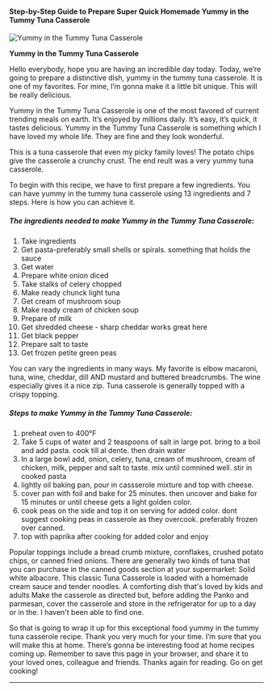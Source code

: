             

#### Step-by-Step Guide to Prepare Super Quick Homemade Yummy in the Tummy Tuna Casserole

![Yummy in the Tummy Tuna Casserole](https://img-global.cpcdn.com/recipes/56362382/751x532cq70/yummy-in-the-tummy-tuna-casserole-recipe-main-photo.jpg)

**Yummy in the Tummy Tuna Casserole**

Hello everybody, hope you are having an incredible day today. Today, we’re going to prepare a distinctive dish, yummy in the tummy tuna casserole. It is one of my favorites. For mine, I’m gonna make it a little bit unique. This will be really delicious.

Yummy in the Tummy Tuna Casserole is one of the most favored of current trending meals on earth. It’s enjoyed by millions daily. It’s easy, it’s quick, it tastes delicious. Yummy in the Tummy Tuna Casserole is something which I have loved my whole life. They are fine and they look wonderful.

This is a tuna casserole that even my picky family loves! The potato chips give the casserole a crunchy crust. The end reult was a very yummy tuna casserole.

To begin with this recipe, we have to first prepare a few ingredients. You can have yummy in the tummy tuna casserole using 13 ingredients and 7 steps. Here is how you can achieve it.

##### The ingredients needed to make Yummy in the Tummy Tuna Casserole:

1.  Take ingredients
2.  Get pasta-preferably small shells or spirals. something that holds the sauce
3.  Get water
4.  Prepare white onion diced
5.  Take stalks of celery chopped
6.  Make ready chunck light tuna
7.  Get cream of mushroom soup
8.  Make ready cream of chicken soup
9.  Prepare of milk
10.  Get shredded cheese - sharp cheddar works great here
11.  Get black pepper
12.  Prepare salt to taste
13.  Get frozen petite green peas

You can vary the ingredients in many ways. My favorite is elbow macaroni, tuna, wine, cheddar, dill AND mustard and buttered breadcrumbs. The wine especially gives it a nice zip. Tuna casserole is generally topped with a crispy topping.

##### Steps to make Yummy in the Tummy Tuna Casserole:

1.  preheat oven to 400°F
2.  Take 5 cups of water and 2 teaspoons of salt in large pot. bring to a boil and add pasta. cook till al dente. then drain water
3.  In a large bowl add, onion, celery, tuna, cream of mushroom, cream of chicken, milk, pepper and salt to taste. mix until comnined well. stir in cooked pasta
4.  lightly oil baking pan, pour in cassserole mixture and top with cheese.
5.  cover pan with foil and bake for 25 minutes. then uncover and bake for 15 minutes or until cheese gets a light golden color.
6.  cook peas on the side and top it on serving for added color. dont suggest cooking peas in casserole as they overcook. preferably frozen over canned.
7.  top with paprika after cooking for added color and enjoy

Popular toppings include a bread crumb mixture, cornflakes, crushed potato chips, or canned fried onions. There are generally two kinds of tuna that you can purchase in the canned goods section at your supermarket: Solid white albacore. This classic Tuna Casserole is loaded with a homemade cream sauce and tender noodles. A comforting dish that's loved by kids and adults Make the casserole as directed but, before adding the Panko and parmesan, cover the casserole and store in the refrigerator for up to a day or in the. I haven't been able to find one.

So that is going to wrap it up for this exceptional food yummy in the tummy tuna casserole recipe. Thank you very much for your time. I’m sure that you will make this at home. There’s gonna be interesting food at home recipes coming up. Remember to save this page in your browser, and share it to your loved ones, colleague and friends. Thanks again for reading. Go on get cooking!

* * *